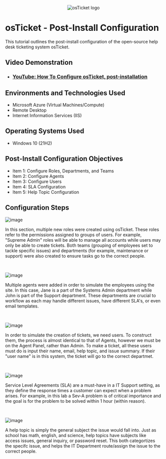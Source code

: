 <p align="center">
<img src="https://i.imgur.com/Clzj7Xs.png" alt="osTicket logo"/>
</p>

<h1>osTicket - Post-Install Configuration</h1>
This tutorial outlines the post-install configuration of the open-source help desk ticketing system osTicket.<br />


<h2>Video Demonstration</h2>

- ### [YouTube: How To Configure osTicket, post-installation](https://www.youtube.com)

<h2>Environments and Technologies Used</h2>

- Microsoft Azure (Virtual Machines/Compute)
- Remote Desktop
- Internet Information Services (IIS)

<h2>Operating Systems Used </h2>

- Windows 10</b> (21H2)

<h2>Post-Install Configuration Objectives</h2>

- Item 1: Configure Roles, Departments, and Teams
- Item 2: Configure Agents 
- Item 3: Configure Users 
- Item 4: SLA Configuration
- Item 5: Help Topic Configuration 

<h2>Configuration Steps</h2>

<p>
  
![image](https://github.com/noahclaxton227/post-install-config/assets/150629711/bba74187-6e60-4dbc-81f9-639f5f858e58)
</p>
<p>
In this section, multiple new roles were created using osTicket. These roles refer to the permissions assigned to groups of users. For example, "Supreme Admin" roles will be able to manage all accounts while users may only be able to create tickets. Both teams (grouping of employees set to tackle specific issues) and departments (for example, maintenance or support) were also created to ensure tasks go to the correct people. 
</p>
<br />
<p>
  
![image](https://github.com/noahclaxton227/post-install-config/assets/150629711/ef02294a-15b7-4c25-af5d-b5f20394ee37)

</p>
<p>
Multiple agents were added in order to simulate the employees using the site. In this case, Jane is a part of the Systems Admin department while John is part of the Support department. These departments are crucial to workflow as each may handle different issues, have different SLA's, or even email templates. 
</p>
<br />
<p>
  
![image](https://github.com/noahclaxton227/post-install-config/assets/150629711/1a5d0f10-5c49-4be5-be87-e7f0bc19205c)

</p>
<p>
In order to simulate the creation of tickets, we need users. To construct them, the process is almost identical to that of Agents, however we must be on the Agent Panel, rather than Admin. To make a ticket, all these users must do is input their name, email, help topic, and issue summary. If their "user name" is in this system, the ticket will go to the correct departmet.
</p>
<br />
<p>
  
![image](https://github.com/noahclaxton227/post-install-config/assets/150629711/d63d9b6d-32e1-437c-a490-1ef9f61bb7d9)

</p>
<p>
Service Level Agreements (SLA) are a must-have in a IT Support setting, as they define the response times a customer can expect when a problem arises. For example, in this lab a Sev-A problem is of critical importance and the goal is for the problem to be solved within 1 hour (within reason).
</p>
<br />
<p>
  
![image](https://github.com/noahclaxton227/post-install-config/assets/150629711/9949e0e0-5c1b-4d85-92b8-cc5e590c3288)

</p>
<p>
A help topic is simply the general subject the issue would fall into. Just as school has math, english, and science, help topics have subjects like access issues, general inquiry, or password reset. This both categortizes the specifc issue, and helps the IT Department route/assign the issue to the correct people. 
</p>
<br />
